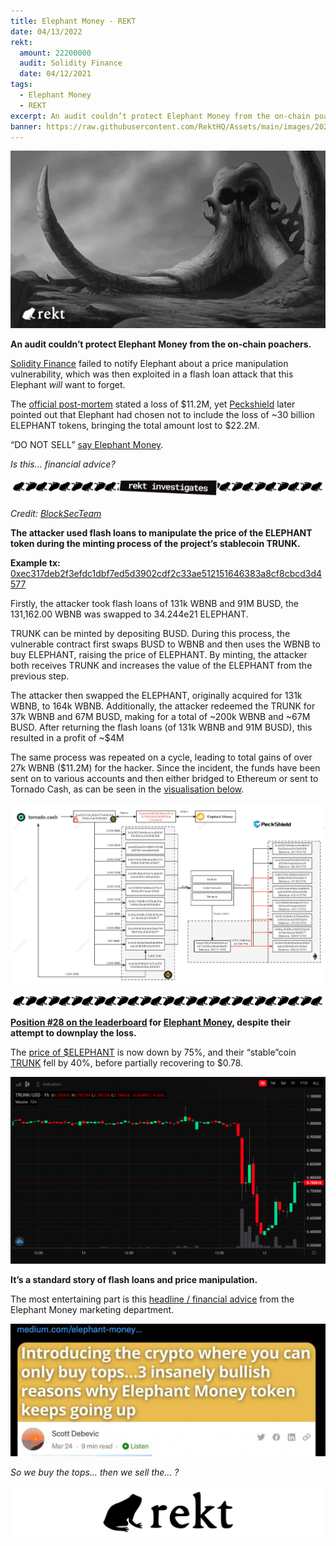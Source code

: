 ```yaml
---
title: Elephant Money - REKT
date: 04/13/2022
rekt:
  amount: 22200000
  audit: Solidity Finance
  date: 04/12/2021
tags:
  - Elephant Money
  - REKT
excerpt: An audit couldn’t protect Elephant Money from the on-chain poachers. Solidity Finance failed to notify Elephant about a vulnerability which was later exploited for $22.2M.
banner: https://raw.githubusercontent.com/RektHQ/Assets/main/images/2022/04/elephant-header.png
--- 
```

![](https://raw.githubusercontent.com/RektHQ/Assets/main/images/2022/04/elephant-header.png)

**An audit couldn’t protect Elephant Money from the on-chain poachers.**

[Solidity Finance](https://solidity.finance/audits/ElephantMoney/) failed to notify Elephant about a price manipulation vulnerability, which was then exploited in a flash loan attack that this Elephant _will_ want to forget.

The [official post-mortem](https://medium.com/elephant-money/reserve-exploit-52fd36ccc7e8) stated a loss of $11.2M, yet [Peckshield](https://twitter.com/peckshield/status/1514023036596330496) later pointed out that Elephant had chosen not to include the loss of ~30 billion ELEPHANT tokens, bringing the total amount lost to $22.2M.

“DO NOT SELL” [say Elephant Money](https://twitter.com/ElephantStatus/status/1514007291116199936?s=20&t=rwVlFzi-S1G4wOW4K3-yVg).

_Is this… financial advice?_

![](https://raw.githubusercontent.com/RektHQ/Assets/main/images/2021/09/rekt-investigates-linebreak.png)

_Credit: [BlockSecTeam](https://twitter.com/BlockSecTeam/status/1513966074357698563)_

**The attacker used flash loans to manipulate the price of the ELEPHANT token during the minting process of the project’s stablecoin TRUNK.**

**Example tx:** [0xec317deb2f3efdc1dbf7ed5d3902cdf2c33ae512151646383a8cf8cbcd3d4577](https://bscscan.com/tx/0xec317deb2f3efdc1dbf7ed5d3902cdf2c33ae512151646383a8cf8cbcd3d4577)

Firstly, the attacker took flash loans of 131k WBNB and 91M BUSD, the 131,162.00 WBNB was swapped to 34.244e21 ELEPHANT.

TRUNK can be minted by depositing BUSD. During this process, the vulnerable contract first swaps BUSD to WBNB and then uses the WBNB to buy ELEPHANT, raising the price of ELEPHANT. By minting, the attacker both receives TRUNK and increases the value of the ELEPHANT from the previous step.

The attacker then swapped the ELEPHANT, originally acquired for 131k WBNB, to 164k WBNB. Additionally, the attacker redeemed the TRUNK for 37k WBNB and 67M BUSD, making for a total of ~200k WBNB and ~67M BUSD. After returning the flash loans (of 131k WBNB and 91M BUSD), this resulted in a profit of ~$4M

The same process was repeated on a cycle, leading to total gains of over 27k WBNB ($11.2M) for the hacker. Since the incident, the funds have been sent on to various accounts and then either bridged to Ethereum or sent to Tornado Cash, as can be seen in the [visualisation below](https://twitter.com/PeckShieldAlert/status/1514145304253120515).

![](https://raw.githubusercontent.com/RektHQ/Assets/main/images/2022/04/elephant-peckshield.jpeg)

![](https://raw.githubusercontent.com/RektHQ/Assets/main/images/2021/03/rekt-linebreak.png) 

**[Position #28 on the leaderboard](https://rekt.news/leaderboard/) for [Elephant Money](https://www.coingecko.com/en/coins/elephant-money), despite their attempt to downplay the loss.**

The [price of $ELEPHANT](https://www.coingecko.com/en/coins/elephant-money) is now down by 75%, and their “stable”coin [TRUNK](https://nomics.com/assets/trunk-elephant-money-stable) fell by 40%, before partially recovering to $0.78.

![](https://raw.githubusercontent.com/RektHQ/Assets/main/images/2022/04/elephant-trunk.png)

**It’s a standard story of flash loans and price manipulation.** 

The most entertaining part is this [headline / financial advice](https://twitter.com/ElephantStatus/status/1513608274733543426?s=20&t=cQr_-Gq5TKnQp5D0tgl5rg) from the Elephant Money marketing department.

![](https://raw.githubusercontent.com/RektHQ/Assets/main/images/2022/04/elephant-buytops.png)

_So we buy the tops… then we sell the… ?_ 

![](https://raw.githubusercontent.com/RektHQ/Assets/main/images/2021/08/rekt-outline-conc.png)
